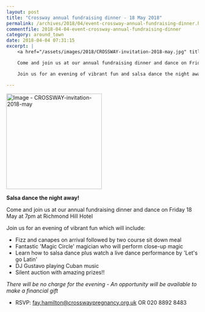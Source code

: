 ```yaml
---
layout: post
title: "Crossway annual fundraising dinner - 18 May 2018"
permalink: /archives/2018/04/event-crossway-annual-fundraising-dinner.html
commentfile: 2018-04-04-event-crossway-annual-fundraising-dinner
category: around_town
date: 2018-04-04 07:31:15
excerpt: |
    <a href="/assets/images/2018/CROSSWAY-invitation-2018-may.jpg" title="Click for a larger image"><img src="/assets/images/2018/CROSSWAY-invitation-2018-may-thumb.jpg" width="150" alt="Image - CROSSWAY-invitation-2018-may"  class="photo right"/></a>

    Come and join us at our annual fundraising dinner and dance on Friday 18 May at 7pm at Richmond Hill Hotel.

    Join us for an evening of vibrant fun and salsa dance the night away!

---
```


<a href="/assets/images/2018/CROSSWAY-invitation-2018-may.jpg" title="Click for a larger image"><img src="/assets/images/2018/CROSSWAY-invitation-2018-may-thumb.jpg" width="250" alt="Image - CROSSWAY-invitation-2018-may"  class="photo right"/></a>

**Salsa dance the night away!**

Come and join us at our annual fundraising dinner and dance on Friday 18 May at 7pm at Richmond Hill Hotel

Join us for an evening of vibrant fun which will include:

* Fizz and canapes on arrival followed by two course sit down meal
* Fantastic 'Magic Circle' magician who will perform close-up magic
* Learn how to salsa dance plus watch a live dance performance by 'Let's go Latin'
* DJ Gustavo playing Cuban music
* Silent auction with amazing prizes!!

*There will be no charge for the evening - An opportunity will be available to make a financial gift*

* RSVP: [fay.hamilton@crosswaypregnancy.org.uk](:mailto:fay.hamilton@crosswaypregnancy.org.uk) OR 020 8892 8483
